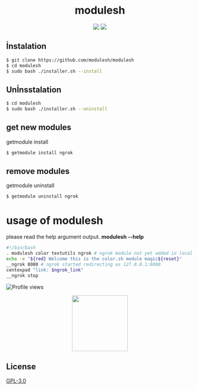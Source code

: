 <h1 align="center">modulesh</h1>
<p align="center">
 <a href="https://discord.gg/RUCZpVr9tp" target"blank_"><img src="https://img.shields.io/badge/Discord%20-7289DA.svg?&style=for-the-badge&logo=discord&logoColor=white"></a>
  <a href="https://www.github.com/lazypwny751" target"blank_"><img src="https://img.shields.io/badge/GitHub%20-191717.svg?&style=for-the-badge&logo=github&logoColor=white"></a>
</p>


## İnstalation
```bash
$ git clone https://github.com/modulesh/modulesh
$ cd modulesh
$ sudo bash ./installer.sh --install
```

## Unİnsstalation
```bash
$ cd modulesh
$ sudo bash ./installer.sh --uninstall
```

## get new modules
getmodule install <module repo name> 

```bash
$ getmodule install ngrok 
```

## remove modules
getmodule uninstall <module repo name> 

```bash
$ getmodule uninstall ngrok 
```

# usage of modulesh
please read the help argument output. **modulesh --help**

```bash
#!/bin/bash
. modulesh color textutils ngrok # ngrok module not yet added in local modules or libs just for give example 
echo -e "${red} Welcome this is the color.sh module magic${reset}"
__ngrok 8080 # ngrok started redirecting as 127.0.0.1:8080
centexpad "link: $ngrok_link"
__ngrok stop
```

![Profile views](https://gpvc.arturio.dev/lazypwny751)

<p align="center">
  <img align="center" src="https://github-readme-stats.vercel.app/api?username=lazypwny751&count_private=true&show_icons=true&theme=whitek&hide_border=true" width="%100" height="150px"
</p>
  
## License
[GPL-3.0](https://choosealicense.com/licenses/gpl-3.0/)
